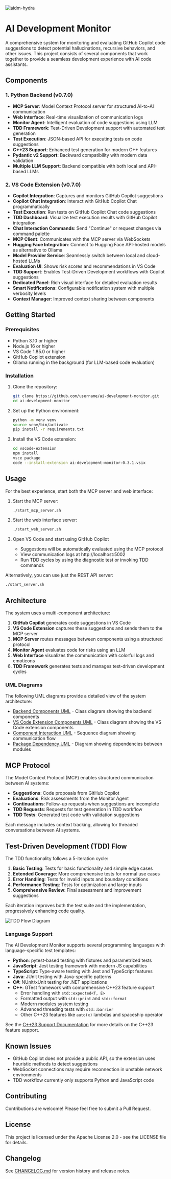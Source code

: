 ![aidm-hydra](https://github.com/user-attachments/assets/941e7ca2-9e84-4e06-9110-b0b7af453d3f)
# AI Development Monitor


A comprehensive system for monitoring and evaluating GitHub Copilot code suggestions to detect potential hallucinations, recursive behaviors, and other issues. This project consists of several components that work together to provide a seamless development experience with AI code assistants.

## Components

### 1. Python Backend (v0.7.0)

- **MCP Server**: Model Context Protocol server for structured AI-to-AI communication
- **Web Interface**: Real-time visualization of communication logs
- **Monitor Agent**: Intelligent evaluation of code suggestions using LLM
- **TDD Framework**: Test-Driven Development support with automated test generation
- **Test Execution**: JSON-based API for executing tests on code suggestions
- **C++23 Support**: Enhanced test generation for modern C++ features
- **Pydantic v2 Support**: Backward compatibility with modern data validation
- **Multiple LLM Support**: Backend compatible with both local and API-based LLMs

### 2. VS Code Extension (v0.7.0)

- **Copilot Integration**: Captures and monitors GitHub Copilot suggestions
- **Copilot Chat Integration**: Interact with GitHub Copilot Chat programmatically
- **Test Execution**: Run tests on GitHub Copilot Chat code suggestions
- **TDD Dashboard**: Visualize test execution results with GitHub Copilot integration
- **Chat Interaction Commands**: Send "Continue" or request changes via command palette
- **MCP Client**: Communicates with the MCP server via WebSockets
- **Hugging Face Integration**: Connect to Hugging Face API-hosted models as alternative to Ollama
- **Model Provider Service**: Seamlessly switch between local and cloud-hosted LLMs
- **Evaluation UI**: Shows risk scores and recommendations in VS Code
- **TDD Support**: Enables Test-Driven Development workflows with Copilot suggestions
- **Dedicated Panel**: Rich visual interface for detailed evaluation results
- **Smart Notifications**: Configurable notification system with multiple verbosity levels
- **Context Manager**: Improved context sharing between components

## Getting Started

### Prerequisites

- Python 3.10 or higher
- Node.js 16 or higher
- VS Code 1.85.0 or higher
- GitHub Copilot extension
- Ollama running in the background (for LLM-based code evaluation)

### Installation

1. Clone the repository:

   ```bash
   git clone https://github.com/username/ai-development-monitor.git
   cd ai-development-monitor
   ```

2. Set up the Python environment:

   ```bash
   python -m venv venv
   source venv/bin/activate
   pip install -r requirements.txt
   ```

3. Install the VS Code extension:

   ```bash
   cd vscode-extension
   npm install
   vsce package
   code --install-extension ai-development-monitor-0.3.1.vsix
   ```

## Usage

For the best experience, start both the MCP server and web interface:

1. Start the MCP server:

   ```bash
   ./start_mcp_server.sh
   ```

2. Start the web interface server:

   ```bash
   ./start_web_server.sh
   ```

3. Open VS Code and start using GitHub Copilot
   - Suggestions will be automatically evaluated using the MCP protocol
   - View communication logs at http://localhost:5002
   - Run TDD cycles by using the diagnostic test or invoking TDD commands

Alternatively, you can use just the REST API server:

```bash
./start_server.sh
```

## Architecture

The system uses a multi-component architecture:

1. **GitHub Copilot** generates code suggestions in VS Code
2. **VS Code Extension** captures these suggestions and sends them to the MCP server
3. **MCP Server** routes messages between components using a structured protocol
4. **Monitor Agent** evaluates code for risks using an LLM
5. **Web Interface** visualizes the communication with colorful logs and emoticons
6. **TDD Framework** generates tests and manages test-driven development cycles

### UML Diagrams

The following UML diagrams provide a detailed view of the system architecture:

- [Backend Components UML](./docs/diagrams/backend_components_uml.md) - Class diagram showing the backend components
- [VS Code Extension Components UML](./docs/diagrams/vscode_extension_components_uml.md) - Class diagram showing the VS Code extension components
- [Component Interaction UML](./docs/diagrams/component_interaction_uml.md) - Sequence diagram showing communication flow
- [Package Dependency UML](./docs/diagrams/package_dependency_uml.md) - Diagram showing dependencies between modules

## MCP Protocol

The Model Context Protocol (MCP) enables structured communication between AI systems:

- **Suggestions**: Code proposals from GitHub Copilot
- **Evaluations**: Risk assessments from the Monitor Agent
- **Continuations**: Follow-up requests when suggestions are incomplete
- **TDD Requests**: Requests for test generation in TDD workflow
- **TDD Tests**: Generated test code with validation suggestions

Each message includes context tracking, allowing for threaded conversations between AI systems.

## Test-Driven Development (TDD) Flow

The TDD functionality follows a 5-iteration cycle:

1. **Basic Testing**: Tests for basic functionality and simple edge cases
2. **Extended Coverage**: More comprehensive tests for normal use cases
3. **Error Handling**: Tests for invalid inputs and boundary conditions
4. **Performance Testing**: Tests for optimization and large inputs
5. **Comprehensive Review**: Final assessment and improvement suggestions

Each iteration improves both the test suite and the implementation, progressively enhancing code quality.

![TDD Flow Diagram](docs/tdd_flow_diagram.png)

### Language Support

The AI Development Monitor supports several programming languages with language-specific test templates:

- **Python**: pytest-based testing with fixtures and parametrized tests
- **JavaScript**: Jest testing framework with modern JS capabilities
- **TypeScript**: Type-aware testing with Jest and TypeScript features
- **Java**: JUnit testing with Java-specific patterns 
- **C#**: NUnit/xUnit testing for .NET applications
- **C++**: GTest framework with comprehensive C++23 feature support
  - Error handling with `std::expected<T, E>`
  - Formatted output with `std::print` and `std::format`
  - Modern modules system testing
  - Advanced threading tests with `std::barrier`
  - Other C++23 features like `auto(x)` lambdas and spaceship operator

See the [C++23 Support Documentation](docs/cpp23_support.md) for more details on the C++23 feature support.

## Known Issues

- GitHub Copilot does not provide a public API, so the extension uses heuristic methods to detect suggestions
- WebSocket connections may require reconnection in unstable network environments
- TDD workflow currently only supports Python and JavaScript code

## Contributing

Contributions are welcome! Please feel free to submit a Pull Request.

## License

This project is licensed under the Apache License 2.0 - see the LICENSE file for details.

## Changelog

See [CHANGELOG.md](./CHANGELOG.md) for version history and release notes.
